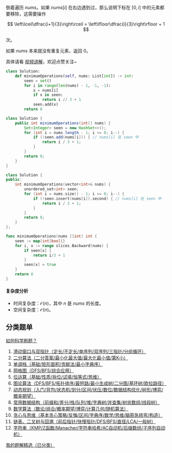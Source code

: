 倒着遍历 $\textit{nums}$。如果 $\textit{nums}[i]$ 在右边遇到过，那么说明下标在 $[0,i]$ 中的元素都要移除，这需要操作

$$
\left\lceil\dfrac{i+1}{3}\right\rceil = \left\lfloor\dfrac{i}{3}\right\rfloor + 1
$$

次。

如果 $\textit{nums}$ 本来就没有重复元素，返回 $0$。

具体请看 [视频讲解](https://www.bilibili.com/video/BV1wmkqYREnP/)，欢迎点赞关注~

```py [sol-Python3]
class Solution:
    def minimumOperations(self, nums: List[int]) -> int:
        seen = set()
        for i in range(len(nums) - 1, -1, -1):
            x = nums[i]
            if x in seen:
                return i // 3 + 1
            seen.add(x)
        return 0
```

```java [sol-Java]
class Solution {
    public int minimumOperations(int[] nums) {
        Set<Integer> seen = new HashSet<>();
        for (int i = nums.length - 1; i >= 0; i--) {
            if (!seen.add(nums[i])) { // nums[i] 在 seen 中
                return i / 3 + 1;
            }
        }
        return 0;
    }
}
```

```cpp [sol-C++]
class Solution {
public:
    int minimumOperations(vector<int>& nums) {
        unordered_set<int> seen;
        for (int i = nums.size() - 1; i >= 0; i--) {
            if (!seen.insert(nums[i]).second) { // nums[i] 在 seen 中
                return i / 3 + 1;
            }
        }
        return 0;
    }
};
```

```go [sol-Go]
func minimumOperations(nums []int) int {
	seen := map[int]bool{}
	for i, x := range slices.Backward(nums) {
		if seen[x] {
			return i/3 + 1
		}
		seen[x] = true
	}
	return 0
}
```

#### 复杂度分析

- 时间复杂度：$\mathcal{O}(n)$，其中 $n$ 是 $\textit{nums}$ 的长度。
- 空间复杂度：$\mathcal{O}(n)$。

## 分类题单

[如何科学刷题？](https://leetcode.cn/circle/discuss/RvFUtj/)

1. [滑动窗口与双指针（定长/不定长/单序列/双序列/三指针/分组循环）](https://leetcode.cn/circle/discuss/0viNMK/)
2. [二分算法（二分答案/最小化最大值/最大化最小值/第K小）](https://leetcode.cn/circle/discuss/SqopEo/)
3. [单调栈（基础/矩形面积/贡献法/最小字典序）](https://leetcode.cn/circle/discuss/9oZFK9/)
4. [网格图（DFS/BFS/综合应用）](https://leetcode.cn/circle/discuss/YiXPXW/)
5. [位运算（基础/性质/拆位/试填/恒等式/思维）](https://leetcode.cn/circle/discuss/dHn9Vk/)
6. [图论算法（DFS/BFS/拓扑排序/最短路/最小生成树/二分图/基环树/欧拉路径）](https://leetcode.cn/circle/discuss/01LUak/)
7. [动态规划（入门/背包/状态机/划分/区间/状压/数位/数据结构优化/树形/博弈/概率期望）](https://leetcode.cn/circle/discuss/tXLS3i/)
8. [常用数据结构（前缀和/差分/栈/队列/堆/字典树/并查集/树状数组/线段树）](https://leetcode.cn/circle/discuss/mOr1u6/)
9. [数学算法（数论/组合/概率期望/博弈/计算几何/随机算法）](https://leetcode.cn/circle/discuss/IYT3ss/)
10. [贪心与思维（基本贪心策略/反悔/区间/字典序/数学/思维/脑筋急转弯/构造）](https://leetcode.cn/circle/discuss/g6KTKL/)
11. [链表、二叉树与回溯（前后指针/快慢指针/DFS/BFS/直径/LCA/一般树）](https://leetcode.cn/circle/discuss/K0n2gO/)
12. [字符串（KMP/Z函数/Manacher/字符串哈希/AC自动机/后缀数组/子序列自动机）](https://leetcode.cn/circle/discuss/SJFwQI/)

[我的题解精选（已分类）](https://github.com/EndlessCheng/codeforces-go/blob/master/leetcode/SOLUTIONS.md)
